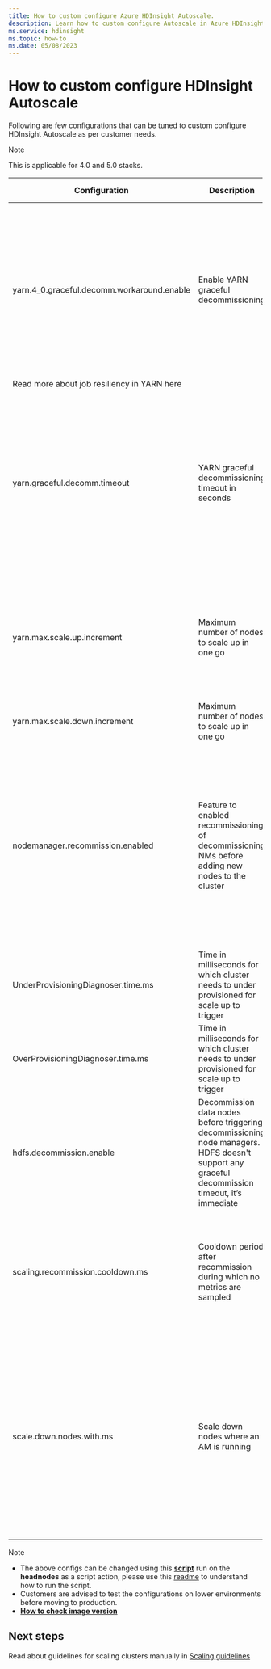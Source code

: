 ```yaml
---
title: How to custom configure Azure HDInsight Autoscale.
description: Learn how to custom configure Autoscale in Azure HDInsight clusters
ms.service: hdinsight
ms.topic: how-to
ms.date: 05/08/2023
---
```


# How to custom configure HDInsight Autoscale

Following are few configurations that can be tuned to custom configure HDInsight Autoscale as per customer needs.
 
> [!NOTE]
>This is applicable for 4.0 and 5.0 stacks.

|Configuration|Description|Default value|Applicable cluster/Autoscale type|Remarks|
|----|----|----|----|----|
|yarn.4_0.graceful.decomm.workaround.enable|Enable YARN graceful decommissioning|Loadware autoscale – True Scheduled autoscale - True|Hadoop/Spark |If this config is disabled, YARN puts nodes in Decommissioned state directly from Running state without waiting for the applications using the node to finish. This might lead to applications getting killed abruptly when nodes are decommissioned. 
Read more about job resiliency in YARN here|
|yarn.graceful.decomm.timeout|YARN graceful decommissioning timeout in seconds | Hadoop Loadware – 3600 Spark Scheduled - 1 Hadoop Scheduled – 1 Spark Loadware – 86400| Hadoop/Spark| Graceful decommissioning timeout is best configured according to customer applications. For example – if an application has many mappers and few reducers, which can take 4 hours to complete, this configuration needs to be set to more than 4 hours |
|yarn.max.scale.up.increment | Maximum number of nodes to scale up in one go|- | Hadoop/Spark/Interactive Query|It has been tested with 200 nodes. We don't recommend setting this value to more than 200. It can be set to less than 200 if the customer wants less aggressive scale up |
|yarn.max.scale.down.increment |Maximum number of nodes to scale up in one go | 50|Hadoop/Spark/Interactive Query|Can be set to up to 100 |
|nodemanager.recommission.enabled |Feature to enabled recommissioning of decommissioning NMs before adding new nodes to the cluster|True |Hadoop/Spark load based autoscale |Disabling this feature can cause underutilization of cluster. There can be nodes in decommissioning state, which have no containers to run but are waiting for application to finish, even if there is more load in the cluster. **Note:** Applicable for images on **2304280205**  or later|
|UnderProvisioningDiagnoser.time.ms |Time in milliseconds for which cluster needs to under provisioned for scale up to trigger |180000 |Hadoop/Spark load based autoscaling |-|
|OverProvisioningDiagnoser.time.ms |Time in milliseconds for which cluster needs to under provisioned for scale up to trigger |180000 |Hadoop/Spark  |-|
|hdfs.decommission.enable |Decommission data nodes before triggering decommissioning node managers. HDFS doesn't support any graceful decommission timeout, it’s immediate |True | Hadoop/Spark load based autoscaling|Decommissioning datanodes before decommissioning nodemanagers so that particular datanode is not used for storing shuffle data.|
|scaling.recommission.cooldown.ms | Cooldown period after recommission during which no metrics are sampled|120000 |Hadoop/Spark load based autoscaling |This cooldown period ensures the cluster has some time to redistribute the load to the newly recommissioned `nodemanagers`.  **Note:** Applicable for images on **2304280205**  or later|
|scale.down.nodes.with.ms | Scale down nodes where an AM is running|false | Hadoop/Spark|Can be turned on if there are enough reattempts configured for the AM. Useful for cases where there are long running applications (example spark streaming) which can be killed for scaling down cluster if load has reduced. **Note:** Applicable for images on **2304280205** or later|

> [!NOTE]
>
> * The above configs can be changed using this **[script](https://hdiconfigactions2.blob.core.windows.net/autoscale-config-updates/UpdateAutoscaleConfig.sh)** run on the **headnodes** as a script action, please use this [readme](https://hdiconfigactions2.blob.core.windows.net/autoscale-config-updates/AutoscaleConfigUpdateReadme.md) to understand how to run the script.
> * Customers are advised to test the configurations on lower environments before moving to production.
> * **[How to check image version](./view-hindsight-cluster-image-version.md)**

## Next steps

Read about guidelines for scaling clusters manually in [Scaling guidelines](hdinsight-scaling-best-practices.md)
